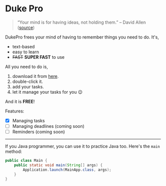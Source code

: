 # Duke Pro 

> “Your mind is for having ideas, not holding them.” – David Allen ([source](https://dansilvestre.com/productivity-quotes))

DukePro frees your mind of having to remember things you need to do. It's,

- text-based
- easy to learn
- ~~FAST~~ **SUPER FAST** to use

All you need to do is,

1. download it from [here](https://nus-cs2103-ay2324s1.github.io/website/schedule/week4/project.html).
2. double-click it.
3. add your tasks.
4. let it manage your tasks for you 😉

And it is **FREE**!

Features:

- [x] Managing tasks
- [ ] Managing deadlines (coming soon)
- [ ] Reminders (coming soon)

------------------------------------------------------------------------------------------

If you Java programmer, you can use it to practice Java too. Here's the ``main`` method:

```java
public class Main {
    public static void main(String[] args) {
        Application.launch(MainApp.class, args);
    }
}
```
